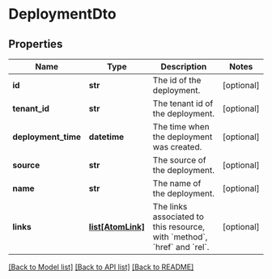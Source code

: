 # DeploymentDto

## Properties
Name | Type | Description | Notes
------------ | ------------- | ------------- | -------------
**id** | **str** | The id of the deployment. | [optional] 
**tenant_id** | **str** | The tenant id of the deployment. | [optional] 
**deployment_time** | **datetime** | The time when the deployment was created. | [optional] 
**source** | **str** | The source of the deployment. | [optional] 
**name** | **str** | The name of the deployment. | [optional] 
**links** | [**list[AtomLink]**](AtomLink.md) | The links associated to this resource, with &#x60;method&#x60;, &#x60;href&#x60; and &#x60;rel&#x60;. | [optional] 

[[Back to Model list]](../README.md#documentation-for-models) [[Back to API list]](../README.md#documentation-for-api-endpoints) [[Back to README]](../README.md)


